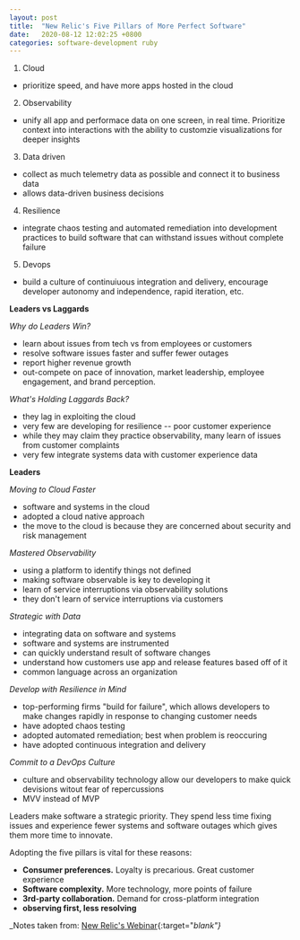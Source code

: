 ```yaml
---
layout: post
title:  "New Relic's Five Pillars of More Perfect Software"
date:   2020-08-12 12:02:25 +0800
categories: software-development ruby
---
```


1. Cloud
- prioritize speed, and have more apps hosted in the cloud

2. Observability
- unify all app and performace data on one screen, in real time. Prioritize context into interactions with the ability to customzie visualizations for deeper insights

3. Data driven 
- collect as much telemetry data as possible and connect it to business data
- allows data-driven business decisions

4. Resilience
- integrate chaos testing and automated remediation into development practices to build software that can withstand issues without complete failure

5. Devops
- build a culture of continuiuous integration and delivery, encourage developer autonomy and independence, rapid iteration, etc.

**Leaders vs Laggards**

_Why do Leaders Win?_
- learn about issues from tech vs from employees or customers
- resolve software issues faster and suffer fewer outages
- report higher revenue growth
- out-compete on pace of innovation, market leadership, employee engagement, and brand perception.

_What's Holding Laggards Back?_
- they lag in exploiting the cloud
- very few are developing for resilience -- poor customer experience
- while they may claim they practice observability, many learn of issues from customer complaints
- very few integrate systems data with customer experience data

**Leaders**

_Moving to Cloud Faster_
- software and systems in the cloud
- adopted a cloud native approach
- the move to the cloud is because they are concerned about security and risk management

_Mastered Observability_
- using a platform to identify things not defined
- making software observable is key to developing it
- learn of service interruptions via observability solutions
- they don't learn of service interruptions via customers

_Strategic with Data_
- integrating data on software and systems
- software and systems are instrumented
- can quickly understand result of software changes
- understand how customers use app and release features based off of it
- common language across an organization

_Develop with Resilience in Mind_
- top-performing firms "build for failure", which allows developers to make changes rapidly in response to changing customer needs
- have adopted chaos testing
- adopted automated remediation; best when problem is reoccuring
- have adopted continuous integration and delivery

_Commit to a DevOps Culture_
- culture and observability technology allow our developers to make quick devisions witout fear of repercussions
- MVV instead of MVP


Leaders make software a strategic priority. They spend less time fixing issues and experience fewer systems and software outages which gives them more time to innovate.

Adopting the five pillars is vital for these reasons:
- **Consumer preferences.** Loyalty is precarious. Great customer experience
- **Software complexity.** More technology, more points of failure
- **3rd-party collaboration.** Demand for cross-platform integration
- **observing first, less resolving**

_Notes taken from: [New Relic's Webinar](https://newrelic.com/resources/webinars/2020-07-23-Uncovering-the-Five-Pillars-of-More-Perfect-Software){:target="_blank"}_